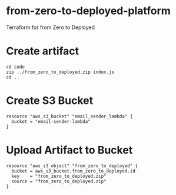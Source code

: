 # from-zero-to-deployed-platform
Terraform for from Zero to Deployed

# Create artifact

```
cd code
zip ../from_zero_to_deployed.zip index.js
cd ..
```

# Create S3 Bucket

```
resource "aws_s3_bucket" "email_sender_lambda" {
  bucket = "email-sender-lambda"
}
```

# Upload Artifact to Bucket

```
resource "aws_s3_object" "from_zero_to_deployed" {
  bucket = aws_s3_bucket.from_zero_to_deployed.id
  key    = "from_zero_to_deployed.zip"
  source = "from_zero_to_deployed.zip"
}
```




